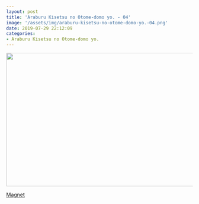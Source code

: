 ```yaml
---
layout: post
title: 'Araburu Kisetsu no Otome-domo yo. - 04'
image: '/assets/img/araburu-kisetsu-no-otome-domo-yo.-04.png'
date: 2019-07-29 22:12:09
categories:
- Araburu Kisetsu no Otome-domo yo.
---
```


<img src='{{ page.image }}' alt='' width='640' height='360'>

<a href='magnet:?xt=urn:btih:dca56157763cf1d5b68105dbb7003c47d296b4bf&dn=%5BOmnivium-Owari%5D%20Araburu%20Kisetsu%20no%20Otome-domo%20yo.%20-%2004%20%5B9B80C160%5D.mkv&tr=http%3A%2F%2Fnyaa.tracker.wf%3A7777%2Fannounce&tr=udp%3A%2F%2Fopen.stealth.si%3A80%2Fannounce&tr=udp%3A%2F%2Ftracker.opentrackr.org%3A1337%2Fannounce&tr=udp%3A%2F%2Ftracker.coppersurfer.tk%3A6969%2Fannounce&tr=udp%3A%2F%2Fexodus.desync.com%3A6969%2Fannounce'>Magnet</a>